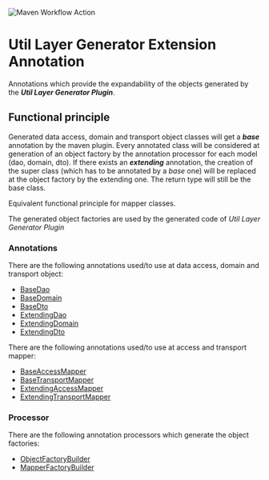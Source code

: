 ![Maven Workflow Action](https://github.com/Ma-Vin/de.ma_vin.util.layerGenerator/actions/workflows/maven.yml/badge.svg)

# Util Layer Generator Extension Annotation
Annotations which provide the expandability of the objects generated by the ***Util Layer Generator Plugin***.

## Functional principle
Generated data access, domain and transport object classes will get a ***base*** annotation by the maven plugin.
Every annotated class will be considered at generation of an object factory by the annotation processor for each model (dao, domain, dto).
If there exists an ***extending*** annotation, the creation of the super class (which has to be annotated by a *base* one) will be replaced at the object factory by the extending one. 
The return type will still be the base class.

Equivalent functional principle for mapper classes.

The generated object factories are used by the generated code of *Util Layer Generator Plugin*

### Annotations
There are the following annotations used/to use at data access, domain and transport object:
- [BaseDao](src/main/java/de/ma_vin/util/layer/generator/annotations/model/BaseDao.java)
- [BaseDomain](src/main/java/de/ma_vin/util/layer/generator/annotations/model/BaseDomain.java)
- [BaseDto](src/main/java/de/ma_vin/util/layer/generator/annotations/model/BaseDto.java)
- [ExtendingDao](src/main/java/de/ma_vin/util/layer/generator/annotations/model/ExtendingDao.java)
- [ExtendingDomain](src/main/java/de/ma_vin/util/layer/generator/annotations/model/ExtendingDomain.java)
- [ExtendingDto](src/main/java/de/ma_vin/util/layer/generator/annotations/model/ExtendingDto.java)
  
There are the following annotations used/to use at access and transport mapper:
- [BaseAccessMapper](src/main/java/de/ma_vin/util/layer/generator/annotations/mapper/BaseAccessMapper.java)
- [BaseTransportMapper](src/main/java/de/ma_vin/util/layer/generator/annotations/mapper/BaseTransportMapper.java)
- [ExtendingAccessMapper](src/main/java/de/ma_vin/util/layer/generator/annotations/mapper/ExtendingAccessMapper.java)
- [ExtendingTransportMapper](src/main/java/de/ma_vin/util/layer/generator/annotations/mapper/ExtendingTransportMapper.java)

### Processor
There are the following annotation processors which generate the object factories:
- [ObjectFactoryBuilder](src/main/java/de/ma_vin/util/layer/generator/builder/ObjectFactoryBuilder.java)
- [MapperFactoryBuilder](src/main/java/de/ma_vin/util/layer/generator/builder/MapperFactoryBuilder.java)